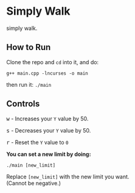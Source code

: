# Simply Walk

simply walk.

## How to Run

Clone the repo and `cd` into it, and do:

`g++ main.cpp -lncurses -o main`

then run it: `./main`

## Controls

<kbd>w</kbd> - Increases your `Y` value by 50.

<kbd>s</kbd> - Decreases your `Y` value by 50.

<kbd>r</kbd> - Reset the `Y` value to `0`

**You can set a new limit by doing:**

`./main [new_limit]`

Replace `[new_limit]` with the new limit you want. <br />
(Cannot be negative.)
